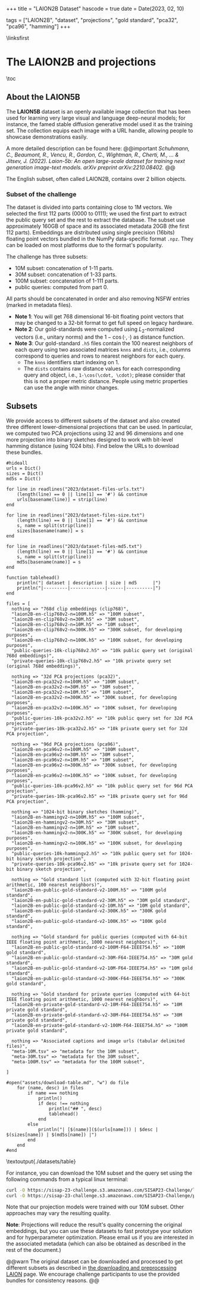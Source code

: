 +++
title = "LAION2B Dataset"
hascode = true
date = Date(2023, 02, 10)

tags = ["LAION2B", "dataset", "projections", "gold standard", "pca32", "pca96", "hamming"]
+++

\linksfirst

# The LAION2B and projections

\toc

## About the LAION5B

The **LAION5B** dataset is an openly available image collection that has been used for learning very large visual and language deep-neural models; for instance, the famed stable diffusion generative model used it as the training set.
The collection equips each image with a URL handle, allowing people to showcase demonstrations easily.

A more detailed description can be found here:
@@important
_Schuhmann, C., Beaumont, R., Vencu, R., Gordon, C., Wightman, R., Cherti, M., ... & Jitsev, J. (2022). Laion-5b: An open large-scale dataset for training next generation image-text models. arXiv preprint arXiv:2210.08402._
@@

The English subset, often called LAION2B, contains over 2 billion objects.


### Subset of the challenge
The dataset is divided into parts containing close to 1M vectors. We selected the first 112 parts (0000 to 0111); we used the first part to extract the public query set and the rest to extract the database. The subset use approximately 160GB of space and its associated metadata 20GB (the first 112 parts). Embeddings are distributed using single precision (16bits) floating point vectors bundled in the NumPy data-specific format `.npz`. They can be loaded on most platforms due to the format's popularity.

The challenge has three subsets:

- 10M subset: concatenation of 1-11 parts.
- 30M subset: concatenation of 1-33 parts.
- 100M subset: concatenation of 1-111 parts.
- public queries: computed from part 0.

All parts should be concatenated in order and also removing NSFW entries (marked in metadata files).

- **Note 1**: You will get 768 dimensional 16-bit floating point vectors that may be changed to a 32-bit format to get full speed on legacy hardware.
- **Note 2**: Our gold-standards were computed using $L_2$-normalized vectors (i.e., unitary norms) and the $1-\cos(\cdot, \cdot)$ as distance function.
- **Note 3**: Our gold-standard `.h5` files contain the 100 nearest neighbors of each query using two associated matrices `knns` and `dists`, i.e., columns correspond to queries and rows to nearest neighbors for each query.
  - The `knns` identifiers start indexing on 1.
  - The `dists` contains raw distance values for each corresponding query and object, i.e., `1-\cos(\cdot, \cdot)`; please consider that this is not a proper metric distance. People using metric properties can use the angle with minor changes. 

## Subsets

We provide access to different subsets of the dataset and also created three different lower-dimensional projections that can be used. In particular, we computed two PCA projections using 32 and 96 dimensions and one more projection into binary sketches designed to work with bit-level hamming distance (using 1024 bits). Find below the URLs to download these bundles. 

```julia:./datasets/table
#hideall
urls = Dict()
sizes = Dict()
md5s = Dict()

for line in readlines("2023/dataset-files-urls.txt")
    (length(line) == 0 || line[1] == '#') && continue
    urls[basename(line)] = strip(line)
end

for line in readlines("2023/dataset-files-size.txt")
    (length(line) == 0 || line[1] == '#') && continue
    s, name = split(strip(line))
    sizes[basename(name)] = s
end

for line in readlines("2023/dataset-files-md5.txt")
    (length(line) == 0 || line[1] == '#') && continue
    s, name = split(strip(line))
    md5s[basename(name)] = s
end

function tablehead() 
    println("| dataset | description | size | md5      |")
    println("|---------|-------------|------|----------|")
end

files = [
  nothing => "768d clip embeddings (clip768)",
  "laion2B-en-clip768v2-n=100M.h5" => "100M subset",
  "laion2B-en-clip768v2-n=30M.h5" => "30M subset",
  "laion2B-en-clip768v2-n=10M.h5" => "10M subset",
  "laion2B-en-clip768v2-n=300K.h5" => "300K subset, for developing purposes",
  "laion2B-en-clip768v2-n=100K.h5" => "100K subset, for developing purposes",
  "public-queries-10k-clip768v2.h5" => "10k public query set (original 768d embeddings)",
  "private-queries-10k-clip768v2.h5" => "10k private query set (original 768d embeddings)",

  nothing => "32d PCA projections (pca32)",
  "laion2B-en-pca32v2-n=100M.h5" => "100M subset",
  "laion2B-en-pca32v2-n=30M.h5" => "30M subset",
  "laion2B-en-pca32v2-n=10M.h5" => "10M subset",
  "laion2B-en-pca32v2-n=300K.h5" => "300K subset, for developing purposes",
  "laion2B-en-pca32v2-n=100K.h5" => "100K subset, for developing purposes",
  "public-queries-10k-pca32v2.h5" => "10k public query set for 32d PCA projection",
  "private-queries-10k-pca32v2.h5" => "10k private query set for 32d PCA projection",

  nothing => "96d PCA projections (pca96)",
  "laion2B-en-pca96v2-n=100M.h5" => "100M subset",
  "laion2B-en-pca96v2-n=30M.h5" => "30M subset",
  "laion2B-en-pca96v2-n=10M.h5" => "10M subset",
  "laion2B-en-pca96v2-n=300K.h5" => "300K subset, for developing purposes",
  "laion2B-en-pca96v2-n=100K.h5" => "100K subset, for developing purposes",
  "public-queries-10k-pca96v2.h5" => "10k public query set for 96d PCA projection",
  "private-queries-10k-pca96v2.h5" => "10k private query set for 96d PCA projection",

  nothing => "1024-bit binary sketches (hamming)",
  "laion2B-en-hammingv2-n=100M.h5" => "100M subset",
  "laion2B-en-hammingv2-n=30M.h5" => "30M subset",
  "laion2B-en-hammingv2-n=10M.h5" => "10M subset",
  "laion2B-en-hammingv2-n=300K.h5" => "300K subset, for developing purposes",
  "laion2B-en-hammingv2-n=100K.h5" => "100K subset, for developing purposes",
  "public-queries-10k-hammingv2.h5" => "10k public query set for 1024-bit binary sketch projection",
  "private-queries-10k-pca96v2.h5" => "10k private query set for 1024-bit binary sketch projection",

  nothing => "Gold standard list (computed with 32-bit floating point arithmetic, 100 nearest neighbors)",
  "laion2B-en-public-gold-standard-v2-100M.h5" => "100M gold standard",
  "laion2B-en-public-gold-standard-v2-30M.h5" => "30M gold standard",
  "laion2B-en-public-gold-standard-v2-10M.h5" => "10M gold standard",
  "laion2B-en-public-gold-standard-v2-300K.h5" => "300K gold standard",
  "laion2B-en-public-gold-standard-v2-100K.h5" => "100K gold standard",

  nothing => "Gold standard for public queries (computed with 64-bit IEEE floating point arithmetic, 1000 nearest neighbors)",
  "laion2B-en-public-gold-standard-v2-100M-F64-IEEE754.h5" => "100M gold standard",
  "laion2B-en-public-gold-standard-v2-30M-F64-IEEE754.h5" => "30M gold standard",
  "laion2B-en-public-gold-standard-v2-10M-F64-IEEE754.h5" => "10M gold standard",
  "laion2B-en-public-gold-standard-v2-300K-F64-IEEE754.h5" => "300K gold standard",
  
  nothing => "Gold standard for private queries (computed with 64-bit IEEE floating point arithmetic, 1000 nearest neighbors)",
  "laion2B-en-private-gold-standard-v2-10M-F64-IEEE754.h5" => "10M private gold standard",
  "laion2B-en-private-gold-standard-v2-30M-F64-IEEE754.h5" => "30M private gold standard",
  "laion2B-en-private-gold-standard-v2-100M-F64-IEEE754.h5" => "100M private gold standard",

  nothing => "Associated captions and image urls (tabular delimited files)",
  "meta-10M.tsv" => "metadata for the 10M subset",
  "meta-30M.tsv" => "metadata for the 30M subset",
  "meta-100M.tsv" => "metadata for the 100M subset",

]

#open("assets/download-table.md", "w") do file
    for (name, desc) in files
        if name === nothing
            println()
            if desc !== nothing
                println("## ", desc)
                tablehead()
            end
        else
            println("| [$(name)]($(urls[name])) | $desc | $(sizes[name]) | $(md5s[name]) |")
        end
    end
#end

```

\textoutput{./datasets/table}


For instance, you can download the 10M subset and the query set using the following commands from a typical linux terminal:
```bash
curl -O https://sisap-23-challenge.s3.amazonaws.com/SISAP23-Challenge/laion2B-en-clip768v2-n=10M.h5
curl -O https://sisap-23-challenge.s3.amazonaws.com/SISAP23-Challenge/public-queries-10k-clip768v2.h5
```

<!--
## Projection's recall and baseline search times (bruteforce)
Each projection is an approximation of the original CLIP embeddings; therefore, they produce a quality reduction. For instance, we computed the upper bound recall scores (using brute force) for searching for the 30 nearest neighbors are:


```julia:./table-recall
#hideall
### using DataFrames, CSV
### table = CSV.read("recall-projections.csv", DataFrame)
### 
### # data size algo buildtime querytime params recall 
### 
### println("| data | size | recall | querytime (32 cores / 64 threads) |")
### println("|------|------|--------|-----------------------|")
### for r in eachrow(table)
###     recall = round(r.recall, digits=4)
###     querytime = round(r.querytime, digits=2)
###     println("|$(r.data)|$(r.size)|$(recall)|$(querytime)s|")
### end
## \textoutput{./table-recall}
```


-->

Note that our projection models were trained with our 10M subset. Other approaches may vary the resulting quality.


**Note**: Projections will reduce the result's quality concerning the original embeddings, but you can use these datasets to fast prototype your solution and for hyperparameter optimization. Please email us if you are interested in the associated metadata (which can also be obtained as described in the rest of the document.)


@@warn
The original dataset can be downloaded and processed to get different subsets as described in
[the downloading and preprocessing LAION](/downloading-laion/) page. We encourage challenge participants to use the provided bundles for consistency reasons.
@@
